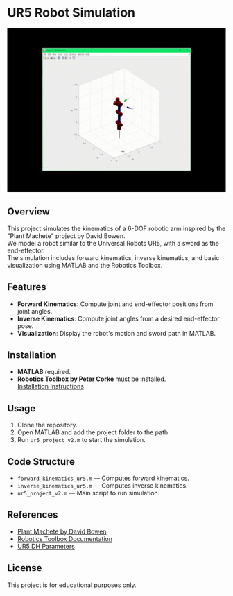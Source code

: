 # UR5 Robot Simulation

![Simulation](assets/simulation_gif.gif)

## Overview

This project simulates the kinematics of a 6-DOF robotic arm inspired by the "Plant Machete" project by David Bowen.  
We model a robot similar to the Universal Robots UR5, with a sword as the end-effector.  
The simulation includes forward kinematics, inverse kinematics, and basic visualization using MATLAB and the Robotics Toolbox.

## Features

- **Forward Kinematics**: Compute joint and end-effector positions from joint angles.
- **Inverse Kinematics**: Compute joint angles from a desired end-effector pose.
- **Visualization**: Display the robot's motion and sword path in MATLAB.

## Installation

- **MATLAB** required.
- **Robotics Toolbox by Peter Corke** must be installed.  
  [Installation Instructions](https://petercorke.com/toolboxes/robotics-toolbox/)

## Usage

1. Clone the repository.
2. Open MATLAB and add the project folder to the path.
3. Run `ur5_project_v2.m` to start the simulation.

## Code Structure

- `forward_kinematics_ur5.m` — Computes forward kinematics.
- `inverse_kinematics_ur5.m` — Computes inverse kinematics.
- `ur5_project_v2.m` — Main script to run simulation.

## References

- [Plant Machete by David Bowen](https://www.dwbowen.com/plant-machete)
- [Robotics Toolbox Documentation](https://petercorke.com/toolboxes/robotics-toolbox/)
- [UR5 DH Parameters](https://www.universal-robots.com/articles/ur/application-installation/dh-parameters-for-calculations-of-kinematics-and-dynamics)

## License

This project is for educational purposes only.
